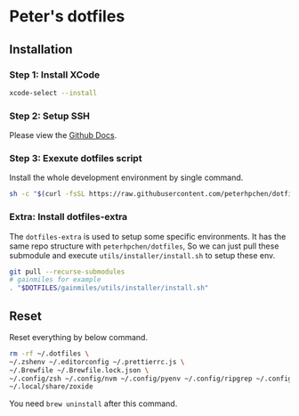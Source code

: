 # Peter's dotfiles

## Installation

### Step 1: Install XCode

```sh
xcode-select --install
```

### Step 2: Setup SSH

Please view the [Github Docs](https://docs.github.com/en/authentication/connecting-to-github-with-ssh/generating-a-new-ssh-key-and-adding-it-to-the-ssh-agent).

### Step 3: Exexute dotfiles script

Install the whole development environment by single command.

```sh
sh -c "$(curl -fsSL https://raw.githubusercontent.com/peterhpchen/dotfiles/main/utils/installer/install.sh)"
```

### Extra: Install dotfiles-extra

The `dotfiles-extra` is used to setup some specific environments. It has the same repo structure with `peterhpchen/dotfiles`, So we can just pull these submodule and execute `utils/installer/install.sh` to setup these env.

```sh
git pull --recurse-submodules
# gainmiles for example
. "$DOTFILES/gainmiles/utils/installer/install.sh"
```

## Reset

Reset everything by below command.

```sh
rm -rf ~/.dotfiles \
~/.zshenv ~/.editorconfig ~/.prettierrc.js \
~/.Brewfile ~/.Brewfile.lock.json \
~/.config/zsh ~/.config/nvm ~/.config/pyenv ~/.config/ripgrep ~/.config/fzf ~/.config/neofetch ~/.config/tmux ~/.config/kitty ~/.config/git ~/.config/sdkman \
~/.local/share/zoxide
```

You need `brew uninstall` after this command.
